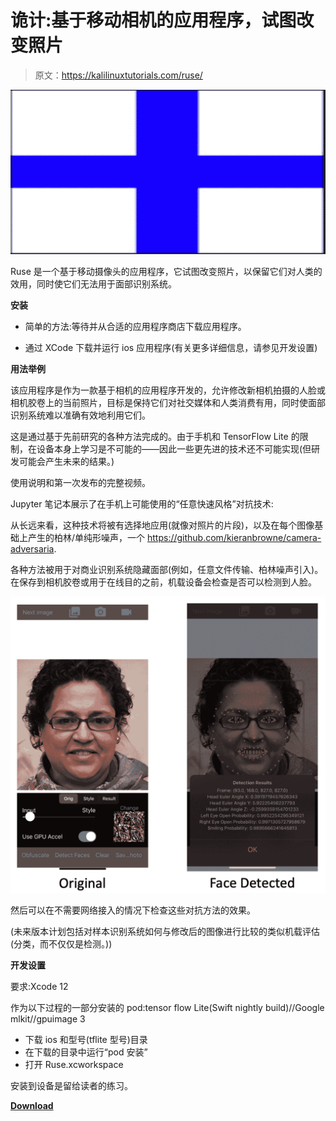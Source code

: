 # 诡计:基于移动相机的应用程序，试图改变照片

> 原文：<https://kalilinuxtutorials.com/ruse/>

[![Ruse : Mobile Camera-Based Application That Attempts To Alter Photos To Preserve Their Utility To Humans While Making Them Unusable For Facial Recognition Systems](img/c70d1afa7f43b01d3e72e392b5d7ce20.png "Ruse : Mobile Camera-Based Application That Attempts To Alter Photos To Preserve Their Utility To Humans While Making Them Unusable For Facial Recognition Systems")](https://1.bp.blogspot.com/-o1PrjS5Fi-U/YQVeTawiqrI/AAAAAAAAKT4/C5RrHH5Z_ywPOexBL3YjLZCbEjt4JSg6QCLcBGAsYHQ/s728/1%2B%25281%2529.png)

Ruse 是一个基于移动摄像头的应用程序，它试图改变照片，以保留它们对人类的效用，同时使它们无法用于面部识别系统。

**安装**

*   简单的方法:等待并从合适的应用程序商店下载应用程序。

*   通过 XCode 下载并运行 ios 应用程序(有关更多详细信息，请参见开发设置)

**用法举例**

该应用程序是作为一款基于相机的应用程序开发的，允许修改新相机拍摄的人脸或相机胶卷上的当前照片，目标是保持它们对社交媒体和人类消费有用，同时使面部识别系统难以准确有效地利用它们。

这是通过基于先前研究的各种方法完成的。由于手机和 TensorFlow Lite 的限制，在设备本身上学习是不可能的——因此一些更先进的技术还不可能实现(但研发可能会产生未来的结果。)

使用说明和第一次发布的完整视频。

Jupyter 笔记本展示了在手机上可能使用的“任意快速风格”对抗技术:

从长远来看，这种技术将被有选择地应用(就像对照片的片段)，以及在每个图像基础上产生的柏林/单纯形噪声，一个 https://github.com/kieranbrowne/camera-adversaria.

各种方法被用于对商业识别系统隐藏面部(例如，任意文件传输、柏林噪声引入)。在保存到相机胶卷或用于在线目的之前，机载设备会检查是否可以检测到人脸。

[![](img/99cfec022ef2ac2a91846503d73f7e89.png)](https://user-images.githubusercontent.com/12752489/116176943-98b3d080-a6d8-11eb-954a-b3006ac940ef.png)

然后可以在不需要网络接入的情况下检查这些对抗方法的效果。

(未来版本计划包括对样本识别系统如何与修改后的图像进行比较的类似机载评估(分类，而不仅仅是检测。))

**开发设置**

要求:Xcode 12

作为以下过程的一部分安装的 pod:tensor flow Lite(Swift nightly build)//Google mlkit//gpuimage 3

*   下载 ios 和型号(tflite 型号)目录
*   在下载的目录中运行“pod 安装”
*   打开 Ruse.xcworkspace

安装到设备是留给读者的练习。

[**Download**](https://github.com/derrumbe/Ruse)